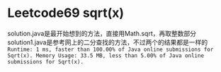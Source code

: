 # Leetcode69 sqrt(x)
solution.java是最开始想到的方法，直接用Math.sqrt，再取整数部分  
solution1.java是参考网上的二分查找的方法，不过两个的结果都是一样的  
`
Runtime: 1 ms, faster than 100.00% of Java online submissions for Sqrt(x).
Memory Usage: 33.5 MB, less than 5.00% of Java online submissions for Sqrt(x).
`